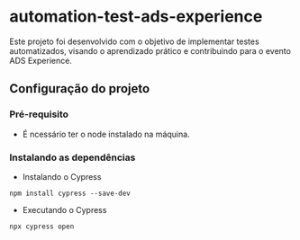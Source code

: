 # automation-test-ads-experience

Este projeto foi desenvolvido com o objetivo de implementar testes automatizados, visando o aprendizado prático e contribuindo para o evento ADS Experience.

## Configuração do projeto

### Pré-requisito

- É ncessário ter o node instalado na máquina.

### Instalando as dependências

- Instalando o Cypress
```
npm install cypress --save-dev
```

- Executando o Cypress
```
npx cypress open
```

